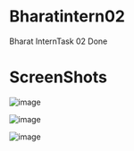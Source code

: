 # Bharatintern02
Bharat InternTask 02 Done

# ScreenShots

![image](https://github.com/FluKM/Bharatintern02/assets/121596131/d67d49d3-43b2-4cfd-813c-23a7636a2e18)

![image](https://github.com/FluKM/Bharatintern02/assets/121596131/7c057523-1043-448c-8836-6da1168bdfbe)

![image](https://github.com/FluKM/Bharatintern02/assets/121596131/540a45b2-0e3a-4813-bf44-bea62ee684ae)
